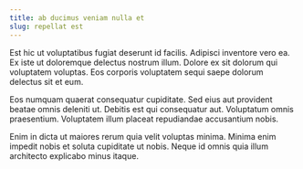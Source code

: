```yaml
---
title: ab ducimus veniam nulla et
slug: repellat est
---
```


Est hic ut voluptatibus fugiat deserunt id facilis. Adipisci inventore vero ea. Ex iste ut doloremque delectus nostrum illum. Dolore ex sit dolorum qui voluptatem voluptas. Eos corporis voluptatem sequi saepe dolorum delectus sit et eum.

Eos numquam quaerat consequatur cupiditate. Sed eius aut provident beatae omnis deleniti ut. Debitis est qui consequatur aut. Voluptatum omnis praesentium. Voluptatem illum placeat repudiandae accusantium nobis.

Enim in dicta ut maiores rerum quia velit voluptas minima. Minima enim impedit nobis et soluta cupiditate ut nobis. Neque id omnis quia illum architecto explicabo minus itaque.

